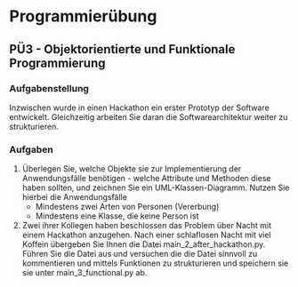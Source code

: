 # Programmierübung

## PÜ3 - Objektorientierte und Funktionale Programmierung


### Aufgabenstellung 

Inzwischen wurde in einen Hackathon ein erster Prototyp der Software entwickelt. Gleichzeitig arbeiten Sie daran die Softwarearchitektur weiter zu strukturieren.

### Aufgaben

1. Überlegen Sie, welche Objekte sie zur Implementierung der Anwendungsfälle benötigen - welche Attribute und Methoden diese haben sollten, und zeichnen Sie ein UML-Klassen-Diagramm. Nutzen Sie hierbei die Anwendungsfälle
    - Mindestens zwei Arten von Personen (Vererbung)
    - Mindestens eine Klasse, die keine Person ist
2. Zwei ihrer Kollegen haben beschlossen das Problem über Nacht mit einem Hackathon anzugehen. Nach einer schlaflosen Nacht mit viel Koffein übergeben Sie Ihnen die Datei main_2_after_hackathon.py. Führen Sie die Datei aus und versuchen die die Datei sinnvoll zu kommentieren und mittels Funktionen zu strukturieren und speichern sie sie unter main_3_functional.py ab.
